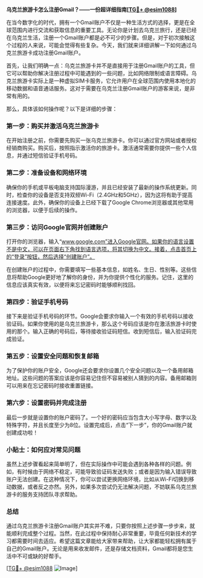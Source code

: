 **乌克兰旅游卡怎么注册Gmail？——一份超详细指南[[TG💪+ @esim1088](https://t.me/s/esim1088)]**

在当今数字化的时代，拥有一个Gmail账户不仅是一种生活方式的选择，更是在全球范围内进行交流和获取信息的重要工具。无论你是计划去乌克兰旅行，还是已经在乌克兰生活，注册一个Gmail账户都是必不可少的步骤。但是，对于初次接触这个过程的人来说，可能会觉得有些复杂。今天，我们就来详细讲解一下如何通过乌克兰旅游卡成功注册Gmail账户。

首先，让我们明确一点：乌克兰旅游卡并不是直接用于注册Gmail账户的工具，但它可以帮助你解决注册过程中可能遇到的一些问题，比如网络限制或语言障碍。乌克兰旅游卡实际上是一种虚拟SIM卡服务，它允许用户在全球范围内使用本地化的移动数据和语音通话服务。这对于需要在乌克兰注册Gmail账户的游客来说，是非常有用的。

那么，具体该如何操作呢？以下是详细的步骤：

### 第一步：购买并激活乌克兰旅游卡

在开始注册之前，你需要先购买一张乌克兰旅游卡。你可以通过官方网站或者授权经销商购买。购买后，按照指示激活你的旅游卡。激活通常需要你提供一些个人信息，并通过短信验证手机号码。

### 第二步：准备设备和网络环境

确保你的手机或平板电脑支持国际漫游，并且已经安装了最新的操作系统更新。同时，检查你的设备是否支持双频Wi-Fi（2.4GHz和5GHz），因为这将有助于提高连接速度。此外，确保你的设备上已经下载了Google Chrome浏览器或其他常用的浏览器，以便于后续的操作。

### 第三步：访问Google官网并创建账户

打开你的浏览器，输入“www.google.com”进入Google官网。如果你的语言设置不是中文，可以在页面右下角找到语言选项，将其切换为中文。接着，点击首页上的“登录”按钮，然后选择“创建账户”。

在创建账户的过程中，你需要填写一些基本信息，如姓名、生日、性别等。这些信息将帮助Google更好地了解你的身份，并为你提供个性化的服务。记住，这里的信息应该真实有效，以便将来忘记密码时能够顺利找回。

### 第四步：验证手机号码

接下来是验证手机号码的环节。Google会要求你输入一个有效的手机号码以接收验证码。如果你使用的是乌克兰旅游卡，那么这个号码应该是你在激活旅游卡时使用的那个。输入正确的号码后，等待接收验证码短信。收到短信后，输入验证码完成验证。

### 第五步：设置安全问题和恢复邮箱

为了保护你的账户安全，Google还会要求你设置几个安全问题以及一个备用邮箱地址。这些问题的答案应该是你容易记住但不容易被别人猜到的内容。备用邮箱则可以用来在忘记密码时接收重置链接。

### 第六步：设置密码并完成注册

最后一步就是设置你的账户密码了。一个好的密码应当包含大小写字母、数字以及特殊字符，并且长度至少为8位。设置完成后，点击“下一步”，你的Gmail账户就创建成功啦！

### 小贴士：如何应对常见问题

虽然上述步骤看起来简单明了，但在实际操作中可能会遇到各种各样的问题。例如，有时候由于网络不稳定，可能导致验证码发送失败；或者是因为输入错误导致账户无法创建。在这种情况下，你可以尝试更换网络环境，比如从Wi-Fi切换到移动数据，或者反之亦然。另外，如果多次尝试仍无法解决问题，不妨联系乌克兰旅游卡的服务支持团队寻求帮助。

### 总结

通过乌克兰旅游卡注册Gmail账户其实并不难，只要你按照上述步骤一步步来，就能顺利完成整个过程。当然，在此过程中保持耐心非常重要，毕竟任何新技术的学习都需要时间去适应。希望这篇文章能给大家带来帮助，让大家都能轻松拥有属于自己的Gmail账户。无论是用来收发邮件，还是存储文档资料，Gmail都将是您生活中不可或缺的好帮手。

[[TG💪+ @esim1088](https://t.me/s/esim1088) ![Image](https://i.postimg.cc/4NQfJmqS/Snipaste-2025-05-13-00-14-12.png)]